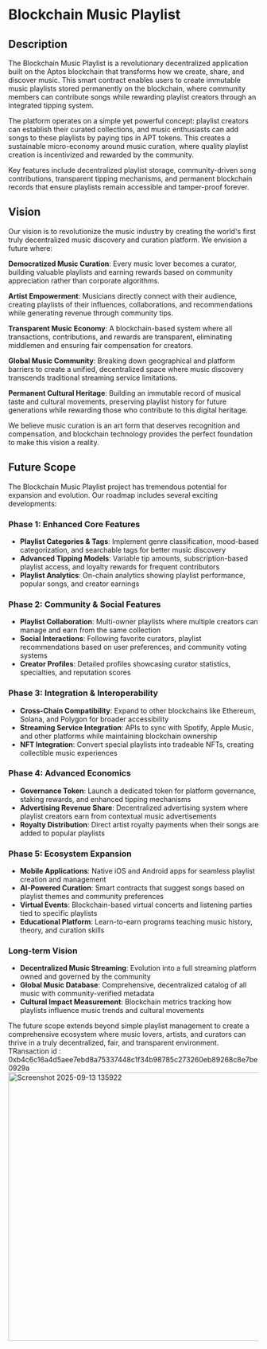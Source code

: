 # Blockchain Music Playlist

## Description

The Blockchain Music Playlist is a revolutionary decentralized application built on the Aptos blockchain that transforms how we create, share, and discover music. This smart contract enables users to create immutable music playlists stored permanently on the blockchain, where community members can contribute songs while rewarding playlist creators through an integrated tipping system.

The platform operates on a simple yet powerful concept: playlist creators can establish their curated collections, and music enthusiasts can add songs to these playlists by paying tips in APT tokens. This creates a sustainable micro-economy around music curation, where quality playlist creation is incentivized and rewarded by the community.

Key features include decentralized playlist storage, community-driven song contributions, transparent tipping mechanisms, and permanent blockchain records that ensure playlists remain accessible and tamper-proof forever.

## Vision

Our vision is to revolutionize the music industry by creating the world's first truly decentralized music discovery and curation platform. We envision a future where:

**Democratized Music Curation**: Every music lover becomes a curator, building valuable playlists and earning rewards based on community appreciation rather than corporate algorithms.

**Artist Empowerment**: Musicians directly connect with their audience, creating playlists of their influences, collaborations, and recommendations while generating revenue through community tips.

**Transparent Music Economy**: A blockchain-based system where all transactions, contributions, and rewards are transparent, eliminating middlemen and ensuring fair compensation for creators.

**Global Music Community**: Breaking down geographical and platform barriers to create a unified, decentralized space where music discovery transcends traditional streaming service limitations.

**Permanent Cultural Heritage**: Building an immutable record of musical taste and cultural movements, preserving playlist history for future generations while rewarding those who contribute to this digital heritage.

We believe music curation is an art form that deserves recognition and compensation, and blockchain technology provides the perfect foundation to make this vision a reality.

## Future Scope

The Blockchain Music Playlist project has tremendous potential for expansion and evolution. Our roadmap includes several exciting developments:

### Phase 1: Enhanced Core Features
- **Playlist Categories & Tags**: Implement genre classification, mood-based categorization, and searchable tags for better music discovery
- **Advanced Tipping Models**: Variable tip amounts, subscription-based playlist access, and loyalty rewards for frequent contributors
- **Playlist Analytics**: On-chain analytics showing playlist performance, popular songs, and creator earnings

### Phase 2: Community & Social Features
- **Playlist Collaboration**: Multi-owner playlists where multiple creators can manage and earn from the same collection
- **Social Interactions**: Following favorite curators, playlist recommendations based on user preferences, and community voting systems
- **Creator Profiles**: Detailed profiles showcasing curator statistics, specialties, and reputation scores

### Phase 3: Integration & Interoperability
- **Cross-Chain Compatibility**: Expand to other blockchains like Ethereum, Solana, and Polygon for broader accessibility
- **Streaming Service Integration**: APIs to sync with Spotify, Apple Music, and other platforms while maintaining blockchain ownership
- **NFT Integration**: Convert special playlists into tradeable NFTs, creating collectible music experiences

### Phase 4: Advanced Economics
- **Governance Token**: Launch a dedicated token for platform governance, staking rewards, and enhanced tipping mechanisms
- **Advertising Revenue Share**: Decentralized advertising system where playlist creators earn from contextual music advertisements
- **Royalty Distribution**: Direct artist royalty payments when their songs are added to popular playlists

### Phase 5: Ecosystem Expansion
- **Mobile Applications**: Native iOS and Android apps for seamless playlist creation and management
- **AI-Powered Curation**: Smart contracts that suggest songs based on playlist themes and community preferences
- **Virtual Events**: Blockchain-based virtual concerts and listening parties tied to specific playlists
- **Educational Platform**: Learn-to-earn programs teaching music history, theory, and curation skills

### Long-term Vision
- **Decentralized Music Streaming**: Evolution into a full streaming platform owned and governed by the community
- **Global Music Database**: Comprehensive, decentralized catalog of all music with community-verified metadata
- **Cultural Impact Measurement**: Blockchain metrics tracking how playlists influence music trends and cultural movements

The future scope extends beyond simple playlist management to create a comprehensive ecosystem where music lovers, artists, and curators can thrive in a truly decentralized, fair, and transparent environment.
TRansaction id : 0xb4c6c16a4d5aee7ebd8a75337448c1f34b98785c273260eb89268c8e7be0929a
<img width="960" height="540" alt="Screenshot 2025-09-13 135922" src="https://github.com/user-attachments/assets/f0b0a4c4-750b-44a2-9366-43a311c6aaac" />
